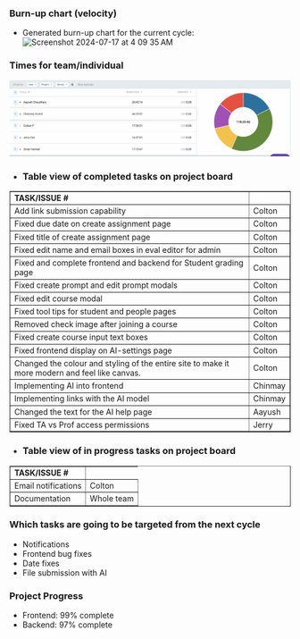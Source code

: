 ### Burn-up chart (velocity)

- Generated burn-up chart for the current cycle:
  <img width="1015" alt="Screenshot 2024-07-17 at 4 09 35 AM" src="">

### Times for team/individual

![alt text](../clockify-reports/cycle17.png)

- ### Table view of completed tasks on project board

<table border="1">
    <tr>
        <td><strong>TASK/ISSUE #</strong>
        </td>
    </tr>
        <tr>
        <td> Add link submission capability
        </td>
        <!-- Status -->
        <td> Colton
        </td>
    </tr>
    <tr>
        <td> Fixed due date on create assignment page
        </td>
        <!-- Status -->
        <td> Colton
        </td>
    </tr>
    <tr>
        <td> Fixed title of create assignment page
        </td>
        <!-- Status -->
        <td> Colton
        </td>
    </tr>
    <tr>
        <td> Fixed edit name and email boxes in eval editor for admin
        </td>
        <!-- Status -->
        <td> Colton
        </td>
    </tr>
    <tr>
        <td> Fixed and complete frontend and backend for Student grading page
        </td>
        <!-- Status -->
        <td> Colton
        </td>
    </tr>
    <tr>
        <td> Fixed create prompt and edit prompt modals
        </td>
        <!-- Status -->
        <td> Colton
        </td>
    </tr>
    <tr>
        <td> Fixed edit course modal
        </td>
        <!-- Status -->
        <td> Colton
        </td>
    </tr>
    <tr>
        <td> Fixed tool tips for student and people pages
        </td>
        <!-- Status -->
        <td> Colton
        </td>
    </tr>
    <tr>
        <td> Removed check image after joining a course
        </td>
        <!-- Status -->
        <td> Colton
        </td>
    </tr>
    <tr>
        <td> Fixed create course input text boxes
        </td>
        <!-- Status -->
        <td> Colton
        </td>
    </tr>
    <tr>
        <td> Fixed frontend display on AI-settings page
        </td>
        <!-- Status -->
        <td> Colton
        </td>
    </tr>
    <tr>
        <td> Changed the colour and styling of the entire site to make it more modern and feel like canvas.
        </td>
        <!-- Status -->
        <td> Colton
        </td>
    </tr>
    <tr>
        <td> Implementing AI into frontend
        </td>
        <!-- Status -->
        <td> Chinmay
        </td>
    </tr>
    <tr>
        <td> Implementing links with the AI model
        </td>
        <!-- Status -->
        <td> Chinmay
        </td>
    </tr>
    <tr>
        <td> Changed the text for the AI help page
        </td>
        <!-- Status -->
        <td> Aayush
        </td>
    </tr>
    <tr>
        <td> Fixed TA vs Prof access permissions
        </td>
        <!-- Status -->
        <td> Jerry
        </td>
    </tr>
</table>


- ### Table view of in progress tasks on project board
<table border="1">
<tr>
        <td><strong>TASK/ISSUE #</strong>
        </td>
    </tr>
    <tr>
        <td> Email notifications
        </td>
        <!-- Status -->
        <td> Colton
        </td>
    </tr>
    <tr>
        <td> Documentation
        </td>
        <!-- Status -->
        <td> Whole team
        </td>
    </tr>
</table>

### Which tasks are going to be targeted from the next cycle
- Notifications
- Frontend bug fixes
- Date fixes
- File submission with AI

### Project Progress
- Frontend: 99% complete
- Backend: 97% complete
